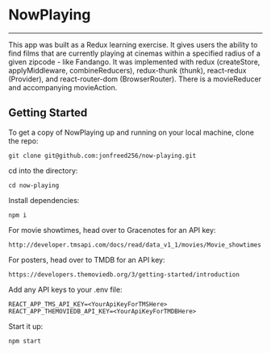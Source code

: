 # NowPlaying
---

This app was built as a Redux learning exercise. It gives users the ability to find films that are currently playing at cinemas within a specified radius of a given zipcode - like Fandango. 
It was implemented with redux (createStore, applyMiddleware, combineReducers), redux-thunk (thunk), react-redux (Provider), and react-router-dom (BrowserRouter). There is a movieReducer and accompanying movieAction.

## Getting Started
To get a copy of NowPlaying up and running on your local machine, clone the repo:
```
git clone git@github.com:jonfreed256/now-playing.git
```
cd into the directory:
```
cd now-playing
```
Install dependencies:
```
npm i
```
For movie showtimes, head over to Gracenotes for an API key:
```
http://developer.tmsapi.com/docs/read/data_v1_1/movies/Movie_showtimes
```
For posters, head over to TMDB for an API key:
```
https://developers.themoviedb.org/3/getting-started/introduction
```
Add any API keys to your .env file:
```
REACT_APP_TMS_API_KEY=<YourApiKeyForTMSHere>
REACT_APP_THEMOVIEDB_API_KEY=<YourApiKeyForTMDBHere>
```
Start it up:
```
npm start
```
